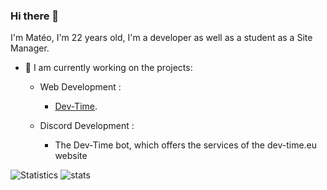 ### Hi there 👋

I'm Matéo, I'm 22 years old, I'm a developer as well as a student as a Site Manager.

- 🔭 I am currently working on the projects:

  - Web Development :
    - [Dev-Time](https://dev-time.eu).
    
  - Discord Development :
    - The Dev-Time bot, which offers the services of the dev-time.eu website

![Statistics](https://github-readme-stats.vercel.app/api?username=devkiliozofficiel&locale=en&theme=onedark&show_icons=true&border_radius=15) ![stats](https://github-readme-stats.vercel.app/api/top-langs/?username=devkiliozofficiel&locate=fr&custom_title=Languages&theme=onedark&border_radius=15)
